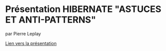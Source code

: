 # Présentation HIBERNATE "ASTUCES ET ANTI-PATTERNS"
par Pierre Leplay 

[Lien vers la présentation](https://pierre76400.github.io/demohibernate/src/main/resources/presentation/hibernate.html)
